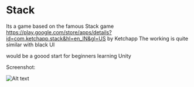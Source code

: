 # Stack

Its a game based on the famous Stack game https://play.google.com/store/apps/details?id=com.ketchapp.stack&hl=en_IN&gl=US by Ketchapp
The working is quite similar with black UI 

would be a goood start for beginners learning Unity

Screenshot:

![Alt text](https://drive.google.com/file/d/1itJlc-G1K01Buy6ObLS3GJLYsEHzNlqH/view?usp=sharing "Optional title")

